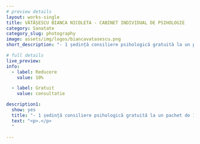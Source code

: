 ```yaml
---
# preview details
layout: works-single
title: VĂTĂȘESCU BIANCA NICOLETA - CABINET INDIVIDUAL DE PSIHOLOGIE
category: Sanatate
category_slug: photography
image: assets/img/logos/biancavatasescu.png
short_description: "- 1 ședință consiliere psihologică gratuită la un pachet de 10 sedințe psihoterapie copil <br> - 10% psihoterapie de familie"

# full details
live_preview:
info:
  - label: Reducere
    value: 10% 

  - label: Gratuit
    value: consultatie

description1:
  show: yes
  title: "- 1 ședință consiliere psihologică gratuită la un pachet de 10 sedințe psihoterapie copil <br> - 10% psihoterapie de familie"
  text: "<p>.</p>
  "

---
```

